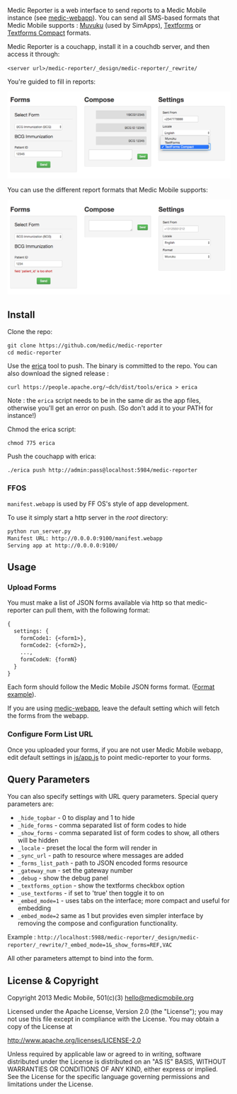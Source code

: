 Medic Reporter is a web interface to send reports to a Medic Mobile instance (see [medic-webapp](https://github.com/medic/medic-webapp)). You can send all SMS-based formats that Medic Mobile supports :
[Muvuku](https://github.com/medic/medic-webapp/blob/master/tests/nodeunit/unit/kujua-sms/smsparser.js) (used by SimApps), [Textforms](https://github.com/medic/medic-webapp/blob/master/tests/nodeunit/unit/kujua-sms/textforms_parser.js) or [Textforms Compact](https://github.com/medic/medic-webapp/blob/master/tests/nodeunit/unit/kujua-sms/smsparser_compact_textform.js) formats.

Medic Reporter is a couchapp, install it in a couchdb server, and then access it through:

`<server url>/medic-reporter/_design/medic-reporter/_rewrite/`

You're guided to fill in reports:

![Screenshot: field validation](documentation_images/different_report_formats.png?raw=true)

You can use the different report formats that Medic Mobile supports:

![Screenshot: different report formats](documentation_images/field_validation.png?raw=true)

## Install

Clone the repo:

    git clone https://github.com/medic/medic-reporter
    cd medic-reporter

Use the [erica](https://github.com/benoitc/erica) tool to push. The binary is committed to the repo. You can also download the signed release :

    curl https://people.apache.org/~dch/dist/tools/erica > erica

Note : the `erica` script needs to be in the same dir as the app files, otherwise you'll get an error on push. (So don't add it to your PATH for instance!)

Chmod the erica script:

    chmod 775 erica

Push the couchapp with erica:

    ./erica push http://admin:pass@localhost:5984/medic-reporter

### FFOS

`manifest.webapp` is used by FF OS's style of app development.

To use it simply start a http server in the _root_ directory:

    python run_server.py
    Manifest URL: http://0.0.0.0:9100/manifest.webapp
    Serving app at http://0.0.0.0:9100/

## Usage

### Upload Forms

You must make a list of JSON forms available via http so that medic-reporter
can pull them, with the following format:

```
{
  settings: {
    formCode1: {<form1>},
    formCode2: {<form2>},
    ...,
    formCodeN: {formN}
  }
}
```

Each form should follow the Medic Mobile JSON forms format. ([Format example](https://github.com/medic/medic-webapp/blob/master/tests/nodeunit/form_definitions.js#L6)).


If you are using [medic-webapp](https://github.com/medic/medic-webapp), leave the default setting
which will fetch the forms from the webapp.

### Configure Form List URL

Once you uploaded your forms, if you are not user Medic Mobile webapp, edit default settings in
[js/app.js](js/app.js) to point medic-reporter to your forms.


## Query Parameters

You can also specify settings with URL query parameters.
Special query parameters are:

* `_hide_topbar` - 0 to display and 1 to hide
* `_hide_forms` - comma separated list of form codes to hide
* `_show_forms` - comma separated list of form codes to show, all others will be hidden
* `_locale` - preset the local the form will render in
* `_sync_url` - path to resource where messages are added
* `_forms_list_path` - path to JSON encoded forms resource
* `_gateway_num` - set the gateway number
* `_debug` - show the debug panel
* `_textforms_option` - show the textforms checkbox option
* `_use_textforms` - if set to 'true' then toggle it to on
* `_embed_mode=1` - uses tabs on the interface; more compact and useful for embedding
* `_embed_mode=2` same as 1 but provides even simpler interface by removing the
  compose and configuration functionality.

Example :
`http://localhost:5988/medic-reporter/_design/medic-reporter/_rewrite/?_embed_mode=1&_show_forms=REF,VAC`


All other parameters attempt to bind into the form.

## License & Copyright

Copyright 2013 Medic Mobile, 501(c)(3)  <hello@medicmobile.org>

Licensed under the Apache License, Version 2.0 (the "License");
you may not use this file except in compliance with the License.
You may obtain a copy of the License at

   http://www.apache.org/licenses/LICENSE-2.0

Unless required by applicable law or agreed to in writing, software
distributed under the License is distributed on an "AS IS" BASIS,
WITHOUT WARRANTIES OR CONDITIONS OF ANY KIND, either express or implied.
See the License for the specific language governing permissions and
limitations under the License.
